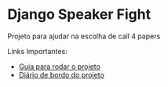 # Django Speaker Fight

Projeto para ajudar na escolha de call 4 papers

Links Importantes:

- [Guia para rodar o projeto](DEVELOPERS.md)
- [Diário de bordo do projeto](DIARIO-DE-BORDO.md)
